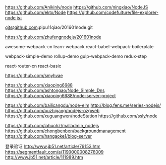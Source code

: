 
https://github.com/Anikinly/node
https://github.com/ningxiao/NodeJS
https://github.com/ektx/Node
https://github.com/codefulture/file-explorer-node.js-

git@github.com:pipu11qiao/201601node.git

https://github.com/zhufengnodejs/201601node




awesome-webpack-cn
learn-webpack
react-babel-webpack-boilerplate


webpack-simple-demo
rollup-demo
gulp-webpack-demo
redux-step

react-router-cn
react-basic

https://github.com/smyhvae

https://github.com/xiaoping6688
https://github.com/ashtongao/Node_Simple_Dns
https://github.com/xiaoping6688/node-server-project





https://github.com/bailicangdu/node-elm
http://blog.fens.me/series-nodejs/
https://github.com/ouzhigang/nodejs-ozgweb
https://github.com/xuguangwen/nodeStation
https://github.com/ssly/node

https://github.com/iahuohz/malladmin_nodejs
https://github.com/chongbenben/backgroundmanagement
https://github.com/hangaoke1/blog-server


登录验证
http://www.jb51.net/article/79153.htm
https://segmentfault.com/a/1190000008276009
http://www.jb51.net/article/111989.htm











